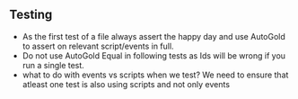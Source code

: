 ## Testing

 - As the first test of a file always assert the happy day and use AutoGold to assert on relevant script/events in full. 
 - Do not use AutoGold Equal in following tests as Ids will be wrong if you run a single test. 
 - what to do with events vs scripts when we test? We need to ensure that atleast one test is also using scripts and not only events

